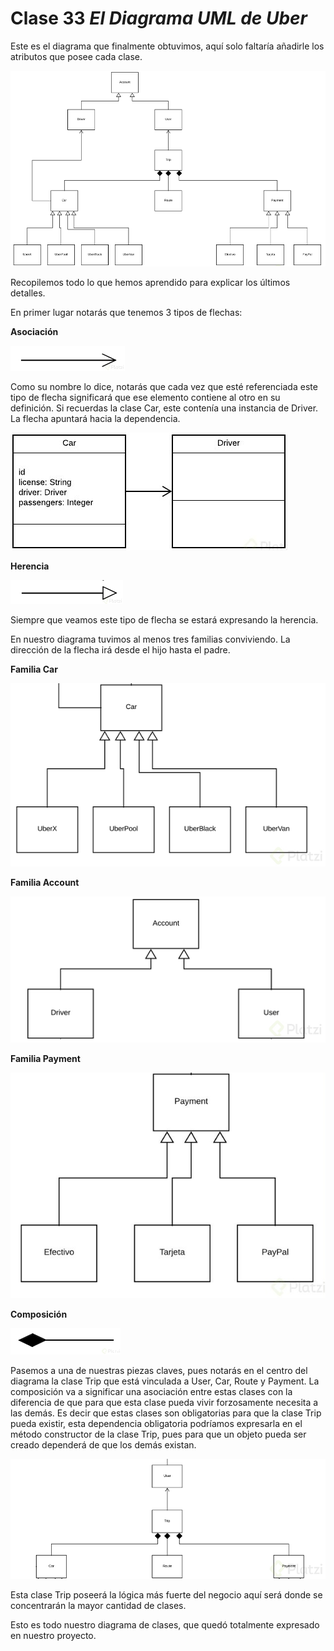 # Clase 33 _El Diagrama UML de Uber_

Este es el diagrama que finalmente obtuvimos, aquí solo faltaría añadirle los
atributos que posee cada clase.

![src/POO_53.png](../src/POO_53.png)

Recopilemos todo lo que hemos aprendido para explicar los últimos detalles.

En primer lugar notarás que tenemos 3 tipos de flechas:

**Asociación**

![src/POO_16.png](../src/POO_16.png)

Como su nombre lo dice, notarás que cada vez que esté referenciada este tipo de
flecha significará que ese elemento contiene al otro en su definición. Si
recuerdas la clase Car, este contenía una instancia de Driver. La flecha
apuntará hacia la dependencia.

![src/POO_153.png](../src/POO_153.png)

**Herencia**

![src/POO_18.png](../src/POO_18.png)

Siempre que veamos este tipo de flecha se estará expresando la herencia.

En nuestro diagrama tuvimos al menos tres familias conviviendo. La dirección de
la flecha irá desde el hijo hasta el padre.

**Familia Car**

![src/POO_154.png](../src/POO_154.png)

**Familia Account**

![src/POO_155.png](../src/POO_155.png)

**Familia Payment**

![src/POO_132.png](../src/POO_132.png)

**Composición**

![src/POO_22.png](../src/POO_22.png)

Pasemos a una de nuestras piezas claves, pues notarás en el centro del diagrama
la clase Trip que está vinculada a User, Car, Route y Payment. La composición va
a significar una asociación entre estas clases con la diferencia de que para que
esta clase pueda vivir forzosamente necesita a las demás. Es decir que estas
clases son obligatorias para que la clase Trip pueda existir, esta dependencia
obligatoria podríamos expresarla en el método constructor de la clase Trip, pues
para que un objeto pueda ser creado dependerá de que los demás existan.

![src/POO_156.png](../src/POO_156.png)

Esta clase Trip poseerá la lógica más fuerte del negocio aquí será donde se
concentrarán la mayor cantidad de clases.

Esto es todo nuestro diagrama de clases, que quedó totalmente expresado en
nuestro proyecto.
